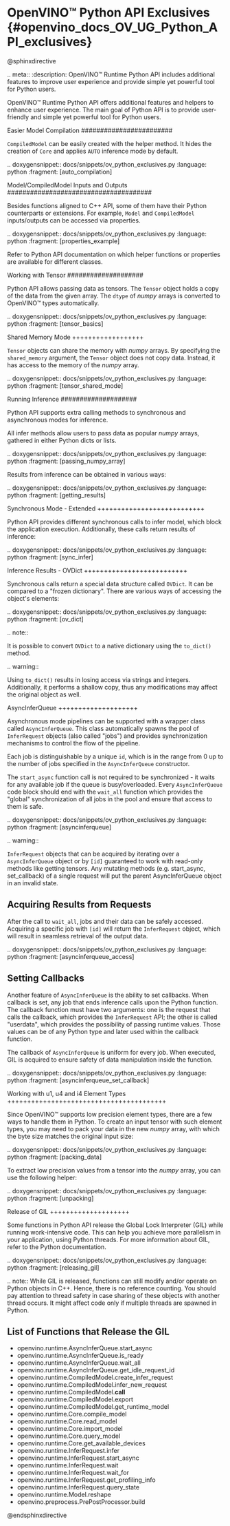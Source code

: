 # OpenVINO™ Python API Exclusives {#openvino_docs_OV_UG_Python_API_exclusives}

@sphinxdirective

.. meta::
   :description: OpenVINO™ Runtime Python API includes additional features to 
                 improve user experience and provide simple yet powerful tool 
                 for Python users.


OpenVINO™ Runtime Python API offers additional features and helpers to enhance user experience. The main goal of Python API is to provide user-friendly and simple yet powerful tool for Python users.

Easier Model Compilation
########################

``CompiledModel`` can be easily created with the helper method. It hides the creation of ``Core`` and applies ``AUTO`` inference mode by default.


.. doxygensnippet:: docs/snippets/ov_python_exclusives.py
   :language: python
   :fragment: [auto_compilation]


Model/CompiledModel Inputs and Outputs
######################################

Besides functions aligned to C++ API, some of them have their Python counterparts or extensions. For example, ``Model`` and ``CompiledModel`` inputs/outputs can be accessed via properties.


.. doxygensnippet:: docs/snippets/ov_python_exclusives.py
   :language: python
   :fragment: [properties_example]


Refer to Python API documentation on which helper functions or properties are available for different classes.

Working with Tensor
####################

Python API allows passing data as tensors. The ``Tensor`` object holds a copy of the data from the given array. The ``dtype`` of *numpy* arrays is converted to OpenVINO™ types automatically.


.. doxygensnippet:: docs/snippets/ov_python_exclusives.py
   :language: python
   :fragment: [tensor_basics]


Shared Memory Mode
++++++++++++++++++

``Tensor`` objects can share the memory with *numpy* arrays. By specifying the ``shared_memory`` argument, the ``Tensor`` object does not copy data. Instead, it has access to the memory of the *numpy* array.


.. doxygensnippet:: docs/snippets/ov_python_exclusives.py
   :language: python
   :fragment: [tensor_shared_mode]


Running Inference
####################

Python API supports extra calling methods to synchronous and asynchronous modes for inference.

All infer methods allow users to pass data as popular *numpy* arrays, gathered in either Python dicts or lists.


.. doxygensnippet:: docs/snippets/ov_python_exclusives.py
   :language: python
   :fragment: [passing_numpy_array]


Results from inference can be obtained in various ways:


.. doxygensnippet:: docs/snippets/ov_python_exclusives.py
   :language: python
   :fragment: [getting_results]


Synchronous Mode - Extended
+++++++++++++++++++++++++++

Python API provides different synchronous calls to infer model, which block the application execution. Additionally, these calls return results of inference:


.. doxygensnippet:: docs/snippets/ov_python_exclusives.py
   :language: python
   :fragment: [sync_infer]


Inference Results - OVDict
++++++++++++++++++++++++++


Synchronous calls return a special data structure called ``OVDict``. It can be compared to a "frozen dictionary". There are various ways of accessing the object's elements:


.. doxygensnippet:: docs/snippets/ov_python_exclusives.py
   :language: python
   :fragment: [ov_dict]


.. note:: 
   
   It is possible to convert ``OVDict`` to a native dictionary using the ``to_dict()`` method.


.. warning:: 

   Using ``to_dict()`` results in losing access via strings and integers. Additionally, 
   it performs a shallow copy, thus any modifications may affect the original 
   object as well.


AsyncInferQueue
++++++++++++++++++++

Asynchronous mode pipelines can be supported with a wrapper class called ``AsyncInferQueue``. This class automatically spawns the pool of ``InferRequest`` objects (also called "jobs") and provides synchronization mechanisms to control the flow of the pipeline.

Each job is distinguishable by a unique ``id``, which is in the range from 0 up to the number of jobs specified in the ``AsyncInferQueue`` constructor.

The ``start_async`` function call is not required to be synchronized - it waits for any available job if the queue is busy/overloaded. Every ``AsyncInferQueue`` code block should end with the ``wait_all`` function which provides the "global" synchronization of all jobs in the pool and ensure that access to them is safe.


.. doxygensnippet:: docs/snippets/ov_python_exclusives.py
   :language: python
   :fragment: [asyncinferqueue]

.. warning:: 

   ``InferRequest`` objects that can be acquired by iterating over a ``AsyncInferQueue`` object or by ``[id]`` guaranteed to work with read-only methods like getting tensors.
   Any mutating methods (e.g. start_async, set_callback) of a single request will put the parent AsyncInferQueue object in an invalid state.

Acquiring Results from Requests
-------------------------------

After the call to ``wait_all``, jobs and their data can be safely accessed. Acquiring a specific job with ``[id]`` will return the ``InferRequest`` object, which will result in seamless retrieval of the output data.


.. doxygensnippet:: docs/snippets/ov_python_exclusives.py
   :language: python
   :fragment: [asyncinferqueue_access]


Setting Callbacks
--------------------

Another feature of ``AsyncInferQueue`` is the ability to set callbacks. When callback is set, any job that ends inference calls upon the Python function. The callback function must have two arguments: one is the request that calls the callback, which provides the ``InferRequest`` API; the other is called "userdata", which provides the possibility of passing runtime values. Those values can be of any Python type and later used within the callback function.

The callback of ``AsyncInferQueue`` is uniform for every job. When executed, GIL is acquired to ensure safety of data manipulation inside the function.


.. doxygensnippet:: docs/snippets/ov_python_exclusives.py
   :language: python
   :fragment: [asyncinferqueue_set_callback]


Working with u1, u4 and i4 Element Types
++++++++++++++++++++++++++++++++++++++++

Since OpenVINO™ supports low precision element types, there are a few ways to handle them in Python.
To create an input tensor with such element types, you may need to pack your data in the new *numpy* array, with which the byte size matches the original input size:


.. doxygensnippet:: docs/snippets/ov_python_exclusives.py
   :language: python
   :fragment: [packing_data]


To extract low precision values from a tensor into the *numpy* array, you can use the following helper:


.. doxygensnippet:: docs/snippets/ov_python_exclusives.py
   :language: python
   :fragment: [unpacking]


Release of GIL
++++++++++++++++++++

Some functions in Python API release the Global Lock Interpreter (GIL) while running work-intensive code. This can help you achieve more parallelism in your application, using Python threads. For more information about GIL, refer to the Python documentation.


.. doxygensnippet:: docs/snippets/ov_python_exclusives.py
   :language: python
   :fragment: [releasing_gil]


.. note:: While GIL is released, functions can still modify and/or operate on Python objects in C++. Hence, there is no reference counting. You should pay attention to thread safety in case sharing of these objects with another thread occurs. It might affect code only if multiple threads are spawned in Python.


List of Functions that Release the GIL
--------------------------------------

* openvino.runtime.AsyncInferQueue.start_async
* openvino.runtime.AsyncInferQueue.is_ready
* openvino.runtime.AsyncInferQueue.wait_all
* openvino.runtime.AsyncInferQueue.get_idle_request_id
* openvino.runtime.CompiledModel.create_infer_request
* openvino.runtime.CompiledModel.infer_new_request
* openvino.runtime.CompiledModel.__call__
* openvino.runtime.CompiledModel.export
* openvino.runtime.CompiledModel.get_runtime_model
* openvino.runtime.Core.compile_model
* openvino.runtime.Core.read_model
* openvino.runtime.Core.import_model
* openvino.runtime.Core.query_model
* openvino.runtime.Core.get_available_devices
* openvino.runtime.InferRequest.infer
* openvino.runtime.InferRequest.start_async
* openvino.runtime.InferRequest.wait
* openvino.runtime.InferRequest.wait_for
* openvino.runtime.InferRequest.get_profiling_info
* openvino.runtime.InferRequest.query_state
* openvino.runtime.Model.reshape
* openvino.preprocess.PrePostProcessor.build

@endsphinxdirective
